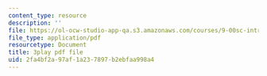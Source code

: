 ```yaml
---
content_type: resource
description: ''
file: https://ol-ocw-studio-app-qa.s3.amazonaws.com/courses/9-00sc-introduction-to-psychology-fall-2011/2fa4bf2a97af1a237897b2ebfaa998a4_76O3rulk844.pdf
file_type: application/pdf
resourcetype: Document
title: 3play pdf file
uid: 2fa4bf2a-97af-1a23-7897-b2ebfaa998a4
---
```

